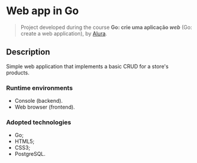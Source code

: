 # Web app in Go

> Project developed during the course **Go: crie uma aplicação _web_** (Go: create a web application), by [Alura](https://alura.com.br).

## Description
Simple web application that implements a basic CRUD for a store's products.

### Runtime environments
- Console (backend).
- Web browser (frontend).

### Adopted technologies
- Go;
- HTML5;
- CSS3;
- PostgreSQL.
